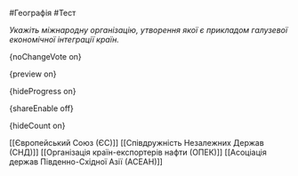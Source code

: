 #Географія #Тест

*Укажіть міжнародну організацію, утворення якої є прикладом галузевої економічної інтеграції країн.*

{noChangeVote on}

{preview on}

{hideProgress on}

{shareEnable off}

{hideCount on}

[[Європейський Союз (ЄС)]]
[[Співдружність Незалежних Держав (СНД)]]
[[Організація країн-експортерів нафти (ОПЕК)]]
[[Асоціація держав Південно-Східної Азії (АСЕАН)]]
